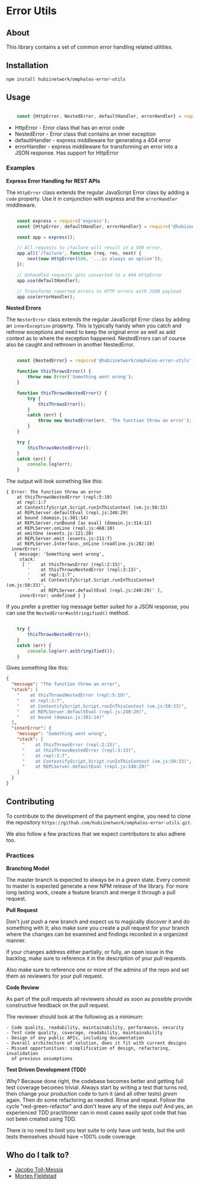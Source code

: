# Error Utils

## About

This library contains a set of common error handling related utilities.

## Installation

    npm install hubiinetwork/omphalos-error-utils

## Usage

```javascript

    const {HttpError, NestedError, defaultHandler, errorHandler} = require('@hubiinetwork/omphalos-error-utils');

```

- HttpError - Error class that has an error code
- NestedError - Error class that contains an inner exception
- defaultHandler - express middleware for generating a 404 error
- errorHandler - express middleware for transforming an error into a JSON
  response. Has support for HttpError

### Examples

**Express Error Handling for REST APIs**

The `HttpError` class extends the regular JavaScript Error class by adding 
a `code` property. Use it in conjunction with express and the 
`errorHandler` middleware.

```javascript

    const express = require('express');
    const {HttpError, defaultHandler, errorHandler} = require('@hubiinetwork/omphalos-error-utils');

    const app = express();

    // All requests to /failure will result in a 500 error.
    app.all('/failure', function (req, res, next) {
        next(new HttpError(500, '...is always an option'));
    });

    // Unhandled requests gets converted to a 404 HttpError
    app.use(defaultHandler);

    // Transforms reported errors to HTTP errors with JSON payload
    app.use(errorHandler);

```

**Nested Errors**

The `NesterError` class extends the regular JavaScript Error class by 
adding an `innerException` property. This is typically handy when you 
catch and rethrow exceptions and need to keep the original error as well
as add context as to where the exception happened. NestedErrors can 
of course also be caught and rethrown in another NestedError.

```javascript

    const {NestedError} = require('@hubiinetwork/omphalos-error-utils');

    function thisThrowsError() {
        throw new Error('Something went wrong');
    }

    function thisThrowsNestedError() {
        try {
            thisThrowsError();
        }
        catch (err) {
            throw new NestedError(err, 'The function threw an error');
        }
    }

    try {
        thisThrowsNestedError();
    }
    catch (err) {
        console.log(err);
    }

```

The output will look something like this:

```
{ Error: The function threw an error
    at thisThrowsNestedError (repl:5:19)
    at repl:1:7
    at ContextifyScript.Script.runInThisContext (vm.js:50:33)
    at REPLServer.defaultEval (repl.js:240:29)
    at bound (domain.js:301:14)
    at REPLServer.runBound [as eval] (domain.js:314:12)
    at REPLServer.onLine (repl.js:468:10)
    at emitOne (events.js:121:20)
    at REPLServer.emit (events.js:211:7)
    at REPLServer.Interface._onLine (readline.js:282:10)
  innerError:
   { message: 'Something went wrong',
     stack:
      [ '    at thisThrowsError (repl:2:15)',
        '    at thisThrowsNestedError (repl:3:13)',
        '    at repl:1:7',
        '    at ContextifyScript.Script.runInThisContext (vm.js:50:33)',
        '    at REPLServer.defaultEval (repl.js:240:29)' ],
     innerError: undefined } }
```

If you prefer a prettier log message better suited for a JSON response,
you can use the `NestedError#asStringified()` method.

```javascript

    try {
        thisThrowsNestedError();
    }
    catch (err) {
        console.log(err.asStringified());
    }

```

Gives something like this:

```json
{
  "message": "The function threw an error",
  "stack": [
    "    at thisThrowsNestedError (repl:5:19)",
    "    at repl:1:7",
    "    at ContextifyScript.Script.runInThisContext (vm.js:50:33)",
    "    at REPLServer.defaultEval (repl.js:240:29)",
    "    at bound (domain.js:301:14)"
  ],
  "innerError": {
    "message": "Something went wrong",
    "stack": [
      "    at thisThrowsError (repl:2:15)",
      "    at thisThrowsNestedError (repl:3:13)",
      "    at repl:1:7",
      "    at ContextifyScript.Script.runInThisContext (vm.js:50:33)",
      "    at REPLServer.defaultEval (repl.js:240:29)"
    ]
  }
}
```

## Contributing

To contribute to the development of the payment engine, you need to clone the
repository `https://github.com/hubiinetwork/omphalos-error-utils.git`.

We also follow a few practices that we expect contributors to also adhere too.

### Practices

**Branching Model**

The master branch is expected to always be in a _green_ state. Every commit to
master is expected generate a new NPM release of the library.
For more long lasting work, create a feature branch and merge it through a
pull request.

**Pull Request**

Don't just push a new branch and expect us to magically discover it and do
something with it; also make sure you create a pull request for your branch
where the changes can be examined and findings recorded in a organized manner.

If your changes address either partially, or fully, an open issue in the
backlog, make sure to reference it in the description of your pull requests.

Also make sure to reference one or more of the admins of the repo and set them
as reviewers for your pull request.

**Code Review**

As part of the pull requests all reviewers should as soon as possible provide
constructive feedback on the pull request.

The reviewer should look at the following as a minimum:

    - Code quality, readability, maintainability, performance, security
    - Test code quality, coverage, readability, maintainability
    - Design of any public APIs, including documentation
    - Overall architecture of solution, does it fit with current designs
    - Missed opportunities: simplification of design, refactoring, invalidation
      of previous assumptions

**Test Driven Development (TDD)**

Why? Because done right, the codebase becomes better and getting full test
coverage becomes trivial. Always start by writing a test that turns *red*, then
change your production code to turn it (and all other tests) *green* again. Then
do some refactoring as needed. Rinse and repeat. Follow the cycle
"red-green-refactor" and don't leave any of the steps out! And yes, an
experienced TDD practitioner can in most cases easily spot code that has not
been created using TDD.

There is no need to limit you test suite to only have unit tests, but the unit
tests themselves should have ~100% code coverage.

## Who do I talk to?

* [Jacobo Toll-Messia](mailto:jacobo@hubii.com)
* [Morten Fjeldstad](mailto:morten@hubii.com)
